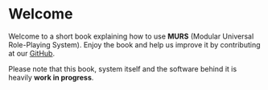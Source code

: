# Welcome
Welcome to a short book explaining how to use __MURS__ (Modular Universal Role-Playing System). Enjoy the book and help us improve it by contributing at our [GitHub](https://github.com/skyne98/murs).

Please note that this book, system itself and the software behind it is heavily __work in progress__.